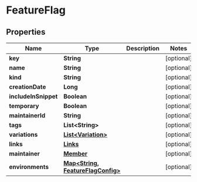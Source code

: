 
# FeatureFlag

## Properties
Name | Type | Description | Notes
------------ | ------------- | ------------- | -------------
**key** | **String** |  |  [optional]
**name** | **String** |  |  [optional]
**kind** | **String** |  |  [optional]
**creationDate** | **Long** |  |  [optional]
**includeInSnippet** | **Boolean** |  |  [optional]
**temporary** | **Boolean** |  |  [optional]
**maintainerId** | **String** |  |  [optional]
**tags** | **List&lt;String&gt;** |  |  [optional]
**variations** | [**List&lt;Variation&gt;**](Variation.md) |  |  [optional]
**links** | [**Links**](Links.md) |  |  [optional]
**maintainer** | [**Member**](Member.md) |  |  [optional]
**environments** | [**Map&lt;String, FeatureFlagConfig&gt;**](FeatureFlagConfig.md) |  |  [optional]



